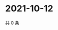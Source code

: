 # 2021-10-12

共 0 条

<!-- BEGIN WEIBO -->
<!-- 最后更新时间 Tue Oct 12 2021 19:09:20 GMT+0800 (China Standard Time) -->

<!-- END WEIBO -->
